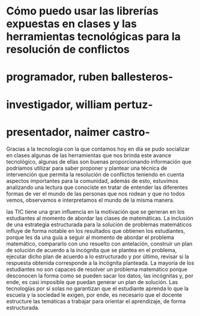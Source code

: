 # Cómo puedo usar las librerías expuestas en clases y las herramientas tecnológicas para la resolución de conflictos

# programador, ruben ballesteros- 
# investigador, william pertuz- 
# presentador, naimer castro-

Gracias a la tecnología con la que contamos hoy en día se pudo socializar en clases algunas de 
las herramientas que nos brinda este avance tecnológico, algunas de ellas son buenas 
proporcionando información que podríamos utilizar para saber proponer y plantear una 
técnica de intervención que permita la resolución de conflictos teniendo en cuenta aspectos 
importantes para la comunidad, además de esto, estuvimos analizando una lectura que 
conociste en tratar de entender las diferentes formas de ver el mundo de las personas que nos 
rodean y que no todos vemos, observamos e interpretamos el mundo de la misma manera.

las TIC tiene
una gran influencia en la motivación que se generan en los estudiantes al momento de abordar las clases de
matemáticas.
La inclusión de una estrategia estructurada para la solución de problemas matemáticos influye de forma
notable en los resultados que obtienen los estudiantes, porque les da una guía a seguir al momento de abordar
el problema matemático, compararlo con uno resuelto con antelación, construir un plan de solución de
acuerdo a la incógnita que se plantea en el problema, ejecutar dicho plan de acuerdo a lo estructurado y por
último, revisar si la respuesta obtenida corresponde a la incógnita planteada.
La mayoría de los estudiantes no son capaces de resolver un problema matemático porque desconocen la
forma como se pueden sacar los datos, las incógnitas y, por ende, es casi imposible que puedan generar un
plan de solución.
Las tecnologías por sí solas no garantizan que el estudiante aprenda lo que la escuela y la sociedad le exigen,
por ende, es necesario que el docente estructure las temáticas a trabajar para orientar el aprendizaje, de forma
estructurada.
